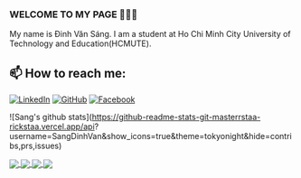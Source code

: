 ### WELCOME TO MY PAGE 👋👋👋
My name is Đinh Văn Sáng. I am a student at Ho Chi Minh City University of Technology and Education(HCMUTE). <br>
## 📫 How to reach me: 
[![LinkedIn](https://img.shields.io/badge/LinkedIn-0077B5?style=flat&logo=linkedin&logoColor=white)](https://www.linkedin.com/in/sang-dinh-206703312/)
[![GitHub](https://img.shields.io/badge/GitHub-100000?style=flat&logo=github&logoColor=white)](https://github.com/SangDinhVan)
[![Facebook](https://img.shields.io/badge/Facebook-1877F2?style=flat&logo=facebook&logoColor=white)](https://www.facebook.com/sang.inh.727210/)


![Sang's github stats](https://github-readme-stats-git-masterrstaa-rickstaa.vercel.app/api?
username=SangDinhVan&show_icons=true&theme=tokyonight&hide=contribs,prs,issues)

<a href="https://github.com/SangDinhVan/Sentiment-Analysis-Vietnamese">
  <!-- Change the `github-readme-stats.anuraghazra1.vercel.app` to `github-readme-stats.vercel.app`  -->
  <img align="center" src="https://github-readme-stats.vercel.app/api/pin/?username=SangDinhVan&repo=Sentiment-Analysis-Vietnamese&theme=dracula" />
</a>
<a href="https://github.com/SangDinhVan/AI-Tank-Trouble">
  <!-- Change the `github-readme-stats.anuraghazra1.vercel.app` to `github-readme-stats.vercel.app`  -->
  <img align="center" src="https://github-readme-stats.vercel.app/api/pin/?username=SangDinhVan&repo=AI-Tank-Trouble&theme=onedark" />
</a>
<a href="https://github.com/SangDinhVan/Face-recognize-cv2">
  <!-- Change the `github-readme-stats.anuraghazra1.vercel.app` to `github-readme-stats.vercel.app`  -->
  <img align="center" src="https://github-readme-stats.vercel.app/api/pin/?username=SangDinhVan&repo=Face-recognize-cv2&theme=gruvbox" />
</a>
<a href="https://github.com/SangDinhVan/Sort_Animation_JavaFX">
  <!-- Change the `github-readme-stats.anuraghazra1.vercel.app` to `github-readme-stats.vercel.app`  -->
  <img align="center" src="https://github-readme-stats.vercel.app/api/pin/?username=SangDinhVan&repo=Sort-Animation-JavaFX&theme=radical" />
</a>





